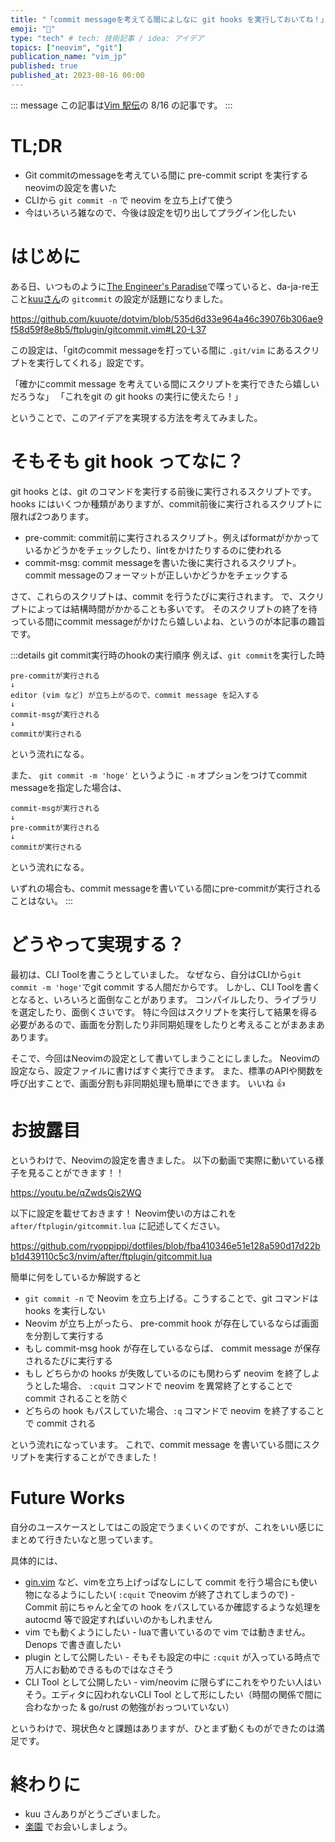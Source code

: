 ```yaml
---
title: "「commit messageを考えてる間によしなに git hooks を実行しておいてね！」を実現するneovimの設定をかいた"
emoji: "🤖"
type: "tech" # tech: 技術記事 / idea: アイデア
topics: ["neovim", "git"]
publication_name: "vim_jp"
published: true
published_at: 2023-08-16 00:00
---
```


::: message
この記事は[Vim 駅伝](https://vim-jp.org/ekiden/)の 8/16 の記事です。
:::

# TL;DR
- Git commitのmessageを考えている間に pre-commit script を実行するneovimの設定を書いた
- CLIから `git commit -n` で neovim を立ち上げて使う
- 今はいろいろ雑なので、今後は設定を切り出してプラグイン化したい

# はじめに

ある日、いつものように[The Engineer's Paradise](https://vim-jp.org/docs/chat.html)で喋っていると、da-ja-re王こと[kuuさん](https://github.com/kuuote)の `gitcommit` の設定が話題になりました。

https://github.com/kuuote/dotvim/blob/535d6d33e964a46c39076b306ae9f58d59f8e8b5/ftplugin/gitcommit.vim#L20-L37

この設定は、「gitのcommit messageを打っている間に `.git/vim` にあるスクリプトを実行してくれる」設定です。

「確かにcommit message を考えている間にスクリプトを実行できたら嬉しいだろうな」
「これをgit の git hooks の実行に使えたら！」

ということで、このアイデアを実現する方法を考えてみました。

# そもそも git hook ってなに？
git hooks とは、git のコマンドを実行する前後に実行されるスクリプトです。
hooks にはいくつか種類がありますが、commit前後に実行されるスクリプトに限れば2つあります。

- pre-commit: commit前に実行されるスクリプト。例えばformatがかかっているかどうかをチェックしたり、lintをかけたりするのに使われる
- commit-msg: commit messageを書いた後に実行されるスクリプト。commit messageのフォーマットが正しいかどうかをチェックする


さて、これらのスクリプトは、commit を行うたびに実行されます。
で、スクリプトによっては結構時間がかかることも多いです。
そのスクリプトの終了を待っている間にcommit messageがかけたら嬉しいよね、というのが本記事の趣旨です。


:::details git commit実行時のhookの実行順序
例えば、`git commit`を実行した時
```
pre-commitが実行される
↓
editor (vim など) が立ち上がるので、commit message を記入する
↓
commit-msgが実行される
↓
commitが実行される
```
という流れになる。

また、 `git commit -m 'hoge'` というように `-m` オプションをつけてcommit messageを指定した場合は、
```
commit-msgが実行される
↓
pre-commitが実行される
↓
commitが実行される
```
という流れになる。

いずれの場合も、commit messageを書いている間にpre-commitが実行されることはない。
:::

# どうやって実現する？
最初は、CLI Toolを書こうとしていました。
なぜなら、自分はCLIから`git commit -m 'hoge'`でgit commit する人間だからです。
しかし、CLI Toolを書くとなると、いろいろと面倒なことがあります。
コンパイルしたり、ライブラリを選定したり、面倒くさいです。
特に今回はスクリプトを実行して結果を得る必要があるので、画面を分割したり非同期処理をしたりと考えることがまあまああります。

そこで、今回はNeovimの設定として書いてしまうことにしました。
Neovimの設定なら、設定ファイルに書けばすぐ実行できます。
また、標準のAPIや関数を呼び出すことで、画面分割も非同期処理も簡単にできます。
いいね 👍

# お披露目
というわけで、Neovimの設定を書きました。
以下の動画で実際に動いている様子を見ることができます！！

https://youtu.be/qZwdsQis2WQ

以下に設定を載せておきます！ 
Neovim使いの方はこれを `after/ftplugin/gitcommit.lua` に記述してください。

https://github.com/ryoppippi/dotfiles/blob/fba410346e51e128a590d17d22bb1d439110c5c3/nvim/after/ftplugin/gitcommit.lua

簡単に何をしているか解説すると

- `git commit -n` で Neovim を立ち上げる。こうすることで、git コマンドは hooks を実行しない
- Neovim が立ち上がったら、 pre-commit hook が存在しているならば画面を分割して実行する
- もし commit-msg hook が存在しているならば、 commit message が保存されるたびに実行する
- もし どちらかの hooks が失敗しているのにも関わらず neovim を終了しようとした場合、 `:cquit` コマンドで neovim を異常終了とすることで commit されることを防ぐ
- どちらの hook もパスしていた場合、`:q` コマンドで neovim を終了することで commit される

という流れになっています。
これで、commit message を書いている間にスクリプトを実行することができました！

# Future Works
自分のユースケースとしてはこの設定でうまくいくのですが、これをいい感じにまとめて行きたいなと思っています。

具体的には、
- [gin.vim](https://github.com/lambdalisue/gin.vim) など、vimを立ち上げっぱなしにして commit を行う場合にも使い物になるようにしたい( `:cquit` でneovim が終了されてしまうので) - Commit 前にちゃんと全ての hook をパスしているか確認するような処理を autocmd 等で設定すればいいのかもしれません
- vim でも動くようにしたい - luaで書いているので vim では動きません。 Denops で書き直したい
- plugin として公開したい - そもそも設定の中に `:cquit` が入っている時点で万人にお勧めできるものではなさそう
- CLI Tool として公開したい - vim/neovim に限らずにこれをやりたい人はいそう。エディタに囚われないCLI Tool として形にしたい（時間の関係で間に合わなかった & go/rust の勉強がおっついていない）

というわけで、現状色々と課題はありますが、ひとまず動くものができたのは満足です。

# 終わりに
- kuu さんありがとうございました。
- [楽園](https://vim-jp.org/docs/chat.html) でお会いしましょう。


